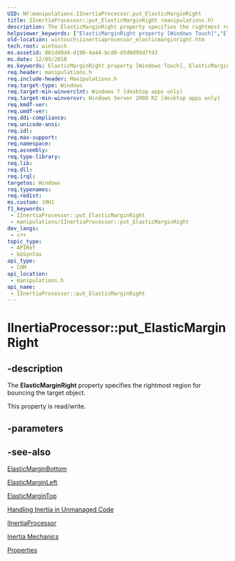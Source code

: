 ```yaml
---
UID: NF:manipulations.IInertiaProcessor.put_ElasticMarginRight
title: IInertiaProcessor::put_ElasticMarginRight (manipulations.h)
description: The ElasticMarginRight property specifies the rightmost region for bouncing the target object.
helpviewer_keywords: ["ElasticMarginRight property [Windows Touch]","ElasticMarginRight property [Windows Touch]","IInertiaProcessor interface","IInertiaProcessor interface [Windows Touch]","ElasticMarginRight property","IInertiaProcessor.ElasticMarginRight","IInertiaProcessor.put_ElasticMarginRight","IInertiaProcessor::ElasticMarginRight","IInertiaProcessor::get_ElasticMarginRight","IInertiaProcessor::put_ElasticMarginRight","manipulations/IInertiaProcessor::ElasticMarginRight","manipulations/IInertiaProcessor::get_ElasticMarginRight","manipulations/IInertiaProcessor::put_ElasticMarginRight","put_ElasticMarginRight","wintouch.iinertiaprocessor_elasticmarginright"]
old-location: wintouch\iinertiaprocessor_elasticmarginright.htm
tech.root: wintouch
ms.assetid: 081dd9d4-d190-4a44-bcd8-d5d0d99d7fd2
ms.date: 12/05/2018
ms.keywords: ElasticMarginRight property [Windows Touch], ElasticMarginRight property [Windows Touch],IInertiaProcessor interface, IInertiaProcessor interface [Windows Touch],ElasticMarginRight property, IInertiaProcessor.ElasticMarginRight, IInertiaProcessor.put_ElasticMarginRight, IInertiaProcessor::ElasticMarginRight, IInertiaProcessor::get_ElasticMarginRight, IInertiaProcessor::put_ElasticMarginRight, manipulations/IInertiaProcessor::ElasticMarginRight, manipulations/IInertiaProcessor::get_ElasticMarginRight, manipulations/IInertiaProcessor::put_ElasticMarginRight, put_ElasticMarginRight, wintouch.iinertiaprocessor_elasticmarginright
req.header: manipulations.h
req.include-header: Manipulations.h
req.target-type: Windows
req.target-min-winverclnt: Windows 7 [desktop apps only]
req.target-min-winversvr: Windows Server 2008 R2 [desktop apps only]
req.kmdf-ver: 
req.umdf-ver: 
req.ddi-compliance: 
req.unicode-ansi: 
req.idl: 
req.max-support: 
req.namespace: 
req.assembly: 
req.type-library: 
req.lib: 
req.dll: 
req.irql: 
targetos: Windows
req.typenames: 
req.redist: 
ms.custom: 19H1
f1_keywords:
 - IInertiaProcessor::put_ElasticMarginRight
 - manipulations/IInertiaProcessor::put_ElasticMarginRight
dev_langs:
 - c++
topic_type:
 - APIRef
 - kbSyntax
api_type:
 - COM
api_location:
 - manipulations.h
api_name:
 - IInertiaProcessor::put_ElasticMarginRight
---
```


# IInertiaProcessor::put_ElasticMarginRight


## -description

The <b>ElasticMarginRight</b> property specifies the rightmost region for bouncing the target object.

This property is read/write.

## -parameters

## -see-also

<a href="/windows/desktop/api/manipulations/nf-manipulations-iinertiaprocessor-get_elasticmarginbottom">ElasticMarginBottom</a>



<a href="/windows/desktop/api/manipulations/nf-manipulations-iinertiaprocessor-get_elasticmarginleft">ElasticMarginLeft</a>



<a href="/windows/desktop/api/manipulations/nf-manipulations-iinertiaprocessor-get_elasticmargintop">ElasticMarginTop</a>



<a href="/windows/desktop/wintouch/handling-inertia-in-unmanaged-code">Handling Inertia in Unmanaged Code</a>



<a href="/windows/desktop/api/manipulations/nn-manipulations-iinertiaprocessor">IInertiaProcessor</a>



<a href="/windows/desktop/wintouch/inertia-mechanics">Inertia Mechanics</a>



<a href="/windows/desktop/wintouch/iinertiaprocessor-properties">Properties</a>

